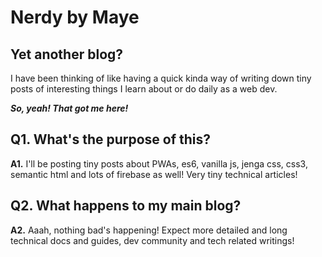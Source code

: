 # Nerdy by Maye

## Yet another blog?
I have been thinking of like having a quick kinda way of writing down tiny posts of interesting things I learn about or do daily as a web dev.

 ***So, yeah! That got me here!***

## Q1. What's the purpose of this?
  
   **A1.** I'll be posting tiny posts about PWAs, es6, vanilla js, jenga css, css3, semantic html and lots of firebase as well! Very tiny technical articles!

## Q2. What happens to my main blog?

   **A2.** Aaah, nothing bad's happening! Expect more detailed and long technical docs and guides, dev community and tech related writings!
